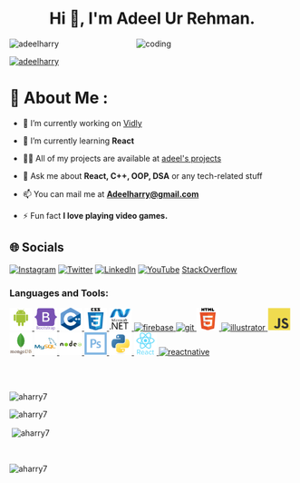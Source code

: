 <h1 align="center">Hi 👋, I'm Adeel Ur Rehman.</h1>

<img align="right" alt="coding" width="280" src="https://cdn.dribbble.com/users/1162077/screenshots/3848914/programmer.gif">

<p align="left"> <img src="https://komarev.com/ghpvc/?username=aharry7&label=Views&color=blue&style=plastic&style=for-the-badge" alt="adeelharry" /> </p>



<p align="left"> <a href="https://twitter.com/adeelharry" target="blank"><img src="https://img.shields.io/twitter/follow/adeelharry?logo=twitter&style=for-the-badge" alt="adeelharry" /></a> </p>

# 💫 About Me :
- 🔭 I’m currently working on [Vidly](https://github.com/AHarry7/Movies_React.js)

- 🌱 I’m currently learning **React**

- 👨‍💻 All of my projects are available at [adeel's projects](https://github.com/AHarry7?tab=repositories)

- 💬 Ask me about **React, C++, OOP, DSA** or any tech-related stuff

- 📫 You can mail me at **Adeelharry@gmail.com**

- ⚡ Fun fact **I love playing video games.**


## 🌐 Socials

[![Instagram](https://img.shields.io/badge/Instagram-E4405F?style=for-the-badge&logo=instagram&logoColor=white)](https://instagram.com/adeelharry)
[![Twitter](https://img.shields.io/twitter/follow/adeelharry?logo=Twitter&style=for-the-badge)](https://twitter.com/adeelharry)
[![LinkedIn](https://img.shields.io/badge/LinkedIn-0077B5?style=for-the-badge&logo=linkedin&logoColor=white)](https://linkedin.com/in/adeelharry)
[![YouTube](https://img.shields.io/badge/YouTube-FF0000?style=for-the-badge&logo=youtube&logoColor=white)](https://www.youtube.com/channel/UCZvCIzhpIyIho3hF2pKOGHA)
[StackOverflow](https://stackoverflow.com/users/19588950/adeel-harry)
</p>

<h3 align="left">Languages and Tools:</h3>
<p align="left"> <a href="https://developer.android.com" target="_blank" rel="noreferrer"> <img src="https://raw.githubusercontent.com/devicons/devicon/master/icons/android/android-original-wordmark.svg" alt="android" width="40" height="40"/> </a> <a href="https://getbootstrap.com" target="_blank" rel="noreferrer"> <img src="https://raw.githubusercontent.com/devicons/devicon/master/icons/bootstrap/bootstrap-plain-wordmark.svg" alt="bootstrap" width="40" height="40"/> </a> <a href="https://www.w3schools.com/cpp/" target="_blank" rel="noreferrer"> <img src="https://raw.githubusercontent.com/devicons/devicon/master/icons/cplusplus/cplusplus-original.svg" alt="cplusplus" width="40" height="40"/> </a> <a href="https://www.w3schools.com/css/" target="_blank" rel="noreferrer"> <img src="https://raw.githubusercontent.com/devicons/devicon/master/icons/css3/css3-original-wordmark.svg" alt="css3" width="40" height="40"/> </a> <a href="https://dotnet.microsoft.com/" target="_blank" rel="noreferrer"> <img src="https://raw.githubusercontent.com/devicons/devicon/master/icons/dot-net/dot-net-original-wordmark.svg" alt="dotnet" width="40" height="40"/> </a> <a href="https://firebase.google.com/" target="_blank" rel="noreferrer"> <img src="https://www.vectorlogo.zone/logos/firebase/firebase-icon.svg" alt="firebase" width="40" height="40"/> </a> <a href="https://git-scm.com/" target="_blank" rel="noreferrer"> <img src="https://www.vectorlogo.zone/logos/git-scm/git-scm-icon.svg" alt="git" width="40" height="40"/> </a> <a href="https://www.w3.org/html/" target="_blank" rel="noreferrer"> <img src="https://raw.githubusercontent.com/devicons/devicon/master/icons/html5/html5-original-wordmark.svg" alt="html5" width="40" height="40"/> </a> <a href="https://www.adobe.com/in/products/illustrator.html" target="_blank" rel="noreferrer"> <img src="https://www.vectorlogo.zone/logos/adobe_illustrator/adobe_illustrator-icon.svg" alt="illustrator" width="40" height="40"/> </a> <a href="https://developer.mozilla.org/en-US/docs/Web/JavaScript" target="_blank" rel="noreferrer"> <img src="https://raw.githubusercontent.com/devicons/devicon/master/icons/javascript/javascript-original.svg" alt="javascript" width="40" height="40"/> </a> <a href="https://www.mongodb.com/" target="_blank" rel="noreferrer"> <img src="https://raw.githubusercontent.com/devicons/devicon/master/icons/mongodb/mongodb-original-wordmark.svg" alt="mongodb" width="40" height="40"/> </a> <a href="https://www.mysql.com/" target="_blank" rel="noreferrer"> <img src="https://raw.githubusercontent.com/devicons/devicon/master/icons/mysql/mysql-original-wordmark.svg" alt="mysql" width="40" height="40"/> </a> <a href="https://nodejs.org" target="_blank" rel="noreferrer"> <img src="https://raw.githubusercontent.com/devicons/devicon/master/icons/nodejs/nodejs-original-wordmark.svg" alt="nodejs" width="40" height="40"/> </a> <a href="https://www.photoshop.com/en" target="_blank" rel="noreferrer"> <img src="https://raw.githubusercontent.com/devicons/devicon/master/icons/photoshop/photoshop-line.svg" alt="photoshop" width="40" height="40"/> </a> <a href="https://www.python.org" target="_blank" rel="noreferrer"> <img src="https://raw.githubusercontent.com/devicons/devicon/master/icons/python/python-original.svg" alt="python" width="40" height="40"/> </a> <a href="https://reactjs.org/" target="_blank" rel="noreferrer"> <img src="https://raw.githubusercontent.com/devicons/devicon/master/icons/react/react-original-wordmark.svg" alt="react" width="40" height="40"/> </a> <a href="https://reactnative.dev/" target="_blank" rel="noreferrer"> <img src="https://reactnative.dev/img/header_logo.svg" alt="reactnative" width="40" height="40"/> </a> </p>

<br>
<br>
<p align="left"> <img src="https://komarev.com/ghpvc/?username=aharry7&label=Profile%20views&color=0e75b6&style=flat" alt="aharry7" /> </p>
<p><img align="left" src="https://github-readme-stats.vercel.app/api/top-langs?username=aharry7&show_icons=true&locale=en&layout=compact" alt="aharry7" /></p>

<br/>

<p>&nbsp;<img align="center" src="https://github-readme-stats.vercel.app/api?username=aharry7&show_icons=true&locale=en" alt="aharry7" /></p>

<br/>

<p><img align="center" src="https://github-readme-streak-stats.herokuapp.com/?user=aharry7&" alt="aharry7" /></p>

